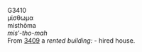 G3410  
μίσθωμα  
misthōma  
*mis‘-tho-mah*  
From [3409](g3409) a *rented* *building:* - hired house.  

